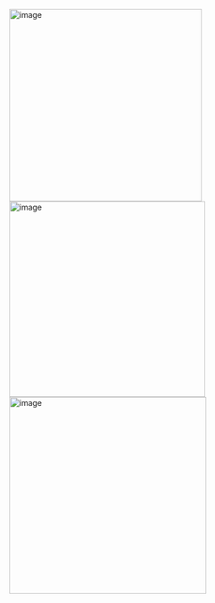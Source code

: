 <img width="345" alt="image" src="https://github.com/MaryiaBabinskaya/Discrete_math-UJ/assets/94359114/4d1f68e2-7bdc-435c-bba2-73399aa109be"> \
<img width="351" alt="image" src="https://github.com/MaryiaBabinskaya/Discrete_math-UJ/assets/94359114/a5640078-ad2f-44cb-a734-60370c028709"> \
<img width="353" alt="image" src="https://github.com/MaryiaBabinskaya/Discrete_math-UJ/assets/94359114/c0dd8996-43e6-4bc8-aa4a-7525b6eca465"> 
